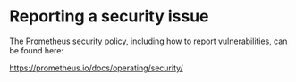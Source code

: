 # Reporting a security issue

The Prometheus security policy, including how to report vulnerabilities, can be
found here:

<https://prometheus.io/docs/operating/security/>